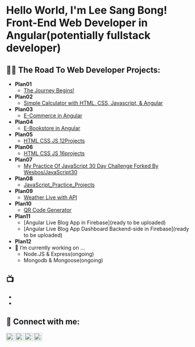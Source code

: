 <h1>Hello World, I'm Lee Sang Bong! <br/>Front-End Web Developer in Angular(potentially fullstack developer)</h1>

<h2>👨‍💻 The Road To Web Developer Projects:</h2>

- <b>Plan01</b>
  - [The Journey Begins!](https://github.com/bestcoolestp/project01-portfolio)
- <b>Plan02</b>
  - [Simple Calculator with HTML, CSS, Javascript, & Angular](https://github.com/bestcoolestp/project02-portfolio)
- <b>Plan03</b>
  - [E-Commerce in Angular](https://github.com/bestcoolestp/project03-portfolio)
- <b>Plan04</b>
  - [E-Bookstore in Angular](https://github.com/bestcoolestp/project04-portfolio)
- <b>Plan05</b>
  - [HTML CSS JS 12Projects](https://github.com/bestcoolestp/HTML-CSS-JS-Projects)
- <b>Plan06</b>
  - [HTML CSS JS 16projects](https://github.com/bestcoolestp/HTML-CSS-JS-Projects-Beginner-Level-)
- <b>Plan07</b>
  - [My Practice Of JavaScript 30 Day Challenge Forked By Wesbos/JavaScript30](https://github.com/bestcoolestp/JavaScript30)
- <b>Plan08</b> 
  - [JavaScript_Practice_Projects](https://github.com/bestcoolestp/JavaScript_Practice_Projects)
- <b>Plan09</b>
  - [Weather Live with API](https://github.com/bestcoolestp/Simple_Weather_App)
- <b>Plan10</b>
  - [QR Code Generator](https://github.com/bestcoolestp/QR_Code_Generator)
- <b>Plan11</b>
  - [Angular Live Blog App in Firebase](ready to be uploaded)
  - [Angular Live Blog App Dashboard Backend-side in Firebase](ready to be uploaded)
- <b>Plan12</b>
- 🔭 I’m currently working on ...
  - Node.JS & Express(ongoing)
  - Mongodb & Mongoose(ongoing)

<h2>📺</h2>

- []()
- []()

<h2> 🤳 Connect with me:</h2>

[<img align="left" alt="Lee Sang Bong | YouTube" width="22px" src="https://cdn.jsdelivr.net/npm/simple-icons@v3/icons/youtube.svg" />][youtube]
[<img align="left" alt="Lee Sang Bong | Twitter" width="22px" src="https://cdn.jsdelivr.net/npm/simple-icons@v3/icons/twitter.svg" />][twitter]
[<img align="left" alt="Lee Sang Bong | LinkedIn" width="22px" src="https://cdn.jsdelivr.net/npm/simple-icons@v3/icons/linkedin.svg" />][linkedin]
[<img align="left" alt="Lee Sang Bong | Instagram" width="22px" src="https://cdn.jsdelivr.net/npm/simple-icons@v3/icons/instagram.svg" />][instagram]

[twitter]: https://twitter.com/BestcoolestL
[youtube]: https://www.youtube.com/
[instagram]: https://www.instagram.com/
[linkedin]: https://www.linkedin.com/in/sang-bong-lee-0b2457154/

<!--
**joshmadakor1/joshmadakor1** is a ✨ _special_ ✨ repository because its `README.md` (this file) appears on your GitHub profile.

Here are some ideas to get you started:

- 🔭 I’m currently working on ...
- 🌱 I’m currently learning ...
- 👯 I’m looking to collaborate on ...
- 🤔 I’m looking for help with ...
- 💬 Ask me about ...
- 📫 How to reach me: ...
- 😄 Pronouns: ...
- ⚡ Fun fact: ...
-->
